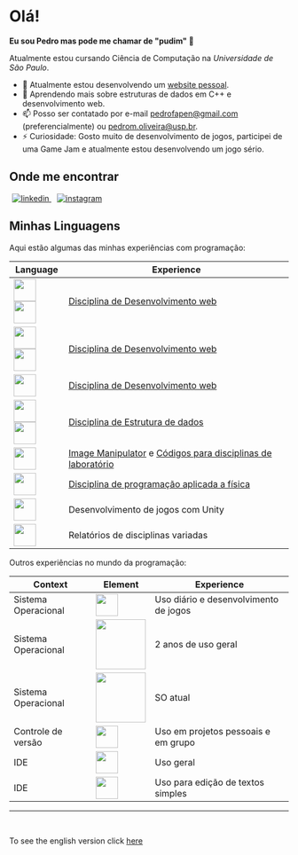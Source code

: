 <!--creditos para https://github.com/brenopelegrin e https://github.com/viniciusdutra314 de onde eu tirei a inspiração (e algumas partes do código) para esse README-->
# Olá!

**Eu sou Pedro mas pode me chamar de "pudim" :custard:**

Atualmente estou cursando Ciência de Computação na _Universidade de São Paulo_.

<!--
[![wakatime](https://wakatime.com/badge/user/018e5529-8941-40e4-9b89-1b8ab0cdb48f.svg)](https://wakatime.com/@018e5529-8941-40e4-9b89-1b8ab0cdb48f)
-->

- :telescope: Atualmente estou desenvolvendo um [website pessoal](http://pedropudim.com.br).
- :seedling: Aprendendo mais sobre estruturas de dados em C++ e desenvolvimento web.
- :mailbox: Posso ser contatado por e-mail pedrofapen@gmail.com (preferencialmente) ou pedrom.oliveira@usp.br.
- :zap: Curiosidade: Gosto muito de desenvolvimento de jogos, participei de uma Game Jam e atualmente estou desenvolvendo um jogo sério.

## Onde me encontrar

<a href="https://linkedin.com/in/pedro-martins-oliveira" target="_blank" style="margin: 5px;">
<img src=https://img.shields.io/badge/linkedin-%231E77B5.svg?&style=for-the-badge&logo=linkedin&logoColor=white alt=linkedin  />
</a>
<a href="https://www.instagram.com/pedro_pudin" target="_blank" style="margin: 5px;">
<img src="https://img.shields.io/badge/instagram-%23000000.svg?&style=for-the-badge&logo=instagram&logoColor=white" alt=instagram  />
</a>

## Minhas Linguagens

Aqui estão algumas das minhas experiências com programação:

| Language                                                                                                                                                                                                                         | Experience                                                                                                                                  |
| -------------------------------------------------------------------------------------------------------------------------------------------------------------------------------------------------------------------------------- | ------------------------------------------------------------------------------------------------------------------------------------------- |
| <img height=40 src="https://cdn.jsdelivr.net/gh/devicons/devicon@latest/icons/html5/html5-original.svg"/> <img height=40 src="https://cdn.jsdelivr.net/gh/devicons/devicon@latest/icons/css3/css3-original.svg" />               | [Disciplina de Desenvolvimento web](https://github.com/Pedropudin/Trabalho-web/tree/main/Old-Version)                                               |
| <img height=40 src="https://cdn.jsdelivr.net/gh/devicons/devicon@latest/icons/react/react-original.svg"/> <img height=40 src="https://cdn.jsdelivr.net/gh/devicons/devicon@latest/icons/mongodb/mongodb-original-wordmark.svg"/> | [Disciplina de Desenvolvimento web](https://github.com/Pedropudin/Trabalho-web)                                                                     |
| <img height=40 src="https://cdn.jsdelivr.net/gh/devicons/devicon@latest/icons/javascript/javascript-original.svg"/>                                                                                                              | [Disciplina de Desenvolvimento web](https://github.com/Pedropudin/Trabalho-web)                                                                     |
| <img height=40 src="https://cdn.jsdelivr.net/gh/devicons/devicon@latest/icons/c/c-original.svg" /> <img height=40 src="https://cdn.jsdelivr.net/gh/devicons/devicon@latest/icons/cplusplus/cplusplus-original.svg" />                                                                                                                            | [Disciplina de Estrutura de dados](https://github.com/brenopelegrin/data-structures)                                                               |
| <img height=40 src="https://cdn.jsdelivr.net/gh/devicons/devicon@latest/icons/python/python-original.svg" />                                                                                                                     | [Image Manipulator](https://github.com/Pedropudin/Image-Manipulator) e [Códigos para disciplinas de laboratório](https://github.com/Pedropudin/LabAvancado) |
| <img height=40 src="https://cdn.jsdelivr.net/gh/devicons/devicon@latest/icons/fortran/fortran-original.svg" />                                                                                                                   | [Disciplina de programação aplicada a física](https://github.com/Pedropudin/Intro-Fiscomp)                                                     |
| <img height=40 src="https://cdn.jsdelivr.net/gh/devicons/devicon@latest/icons/csharp/csharp-original.svg" />                                                                                                                     | Desenvolvimento de jogos com Unity                                                                                                                      |
| <img height=40 src="https://cdn.jsdelivr.net/gh/devicons/devicon@latest/icons/latex/latex-original.svg" />                                                                                                                       | Relatórios de disciplinas variadas                                                                                                                 |

Outros experiências no mundo da programação:

| Context | Element | Experience |
| ------- | ------- | ---------- |
| Sistema Operacional | <img height=40 src="https://cdn.jsdelivr.net/gh/devicons/devicon@latest/icons/windows11/windows11-original.svg" /> | Uso diário e desenvolvimento de jogos |
| Sistema Operacional | <img height=90 src="https://cdn.jsdelivr.net/gh/devicons/devicon@latest/icons/ubuntu/ubuntu-original-wordmark.svg" /> | 2 anos de uso geral | 
| Sistema Operacional | <img height=90 src="https://cdn.jsdelivr.net/gh/devicons/devicon@latest/icons/archlinux/archlinux-original-wordmark.svg" /> | SO atual |
| Controle de versão | <img height=40 src="https://cdn.jsdelivr.net/gh/devicons/devicon@latest/icons/git/git-original.svg" /> | Uso em projetos pessoais e em grupo |
| IDE | <img height=40 src="https://cdn.jsdelivr.net/gh/devicons/devicon@latest/icons/vscode/vscode-original.svg" /> | Uso geral |
| IDE | <img height=40 src="https://cdn.jsdelivr.net/gh/devicons/devicon@latest/icons/neovim/neovim-original.svg" /> | Uso para edição de textos simples |


---

<br/>

To see the english version click [here](README.md)
 